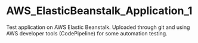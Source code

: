# AWS_ElasticBeanstalk_Application_1
Test application on AWS Elastic Beanstalk. Uploaded through git and using AWS developer tools (CodePipeline) for some automation testing.
